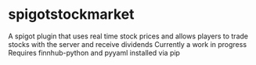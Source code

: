 # spigotstockmarket
A spigot plugin that uses real time stock prices and allows players to trade stocks with the server and receive dividends 
Currently a work in progress
Requires finnhub-python and pyyaml installed via pip
